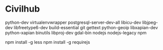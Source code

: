 Civilhub
=======

python-dev
virtualenvwrapper
postgresql-server-dev-all
libicu-dev
libjpeg-dev
libfreetype6-dev
build-essential
git
gettext
python-geoip
libxapian-dev
python-xapian
binutils
libproj-dev
gdal-bin
nodejs
nodejs-legacy
npm

npm install -g less
npm install -g requirejs